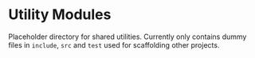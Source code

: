 # Utility Modules

Placeholder directory for shared utilities. Currently only contains dummy files in
`include`, `src` and `test` used for scaffolding other projects.

